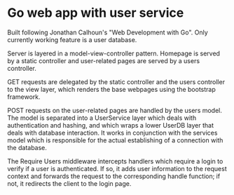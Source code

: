 # Go web app with user service
Built following Jonathan Calhoun's "Web Development with Go".
Only currently working feature is a user database. 

Server is layered in a model-view-controller pattern. 
Homepage is served by a static controller and user-related pages 
are served by a users controller. 

GET requests are delegated by the static controller and the users controller 
to the view layer, which renders the base webpages 
using the bootstrap framework.

POST requests on the user-related pages are handled by the users model. 
The model is separated into a UserService layer which deals with 
authentication and hashing, and which wraps a lower UserDB layer 
that deals with database interaction. 
It works in conjunction with the services model which is responsible 
for the actual establishing of a connection with the database.

The Require Users middleware intercepts handlers which require a login 
to verify if a user is authenticated. 
If so, it adds user information to the request context and 
forwards the request to the corresponding handle function; 
if not, it redirects the client to the login page.
